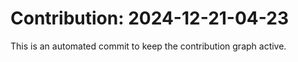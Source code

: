 # Contribution: 2024-12-21-04-23
This is an automated commit to keep the contribution graph active.
